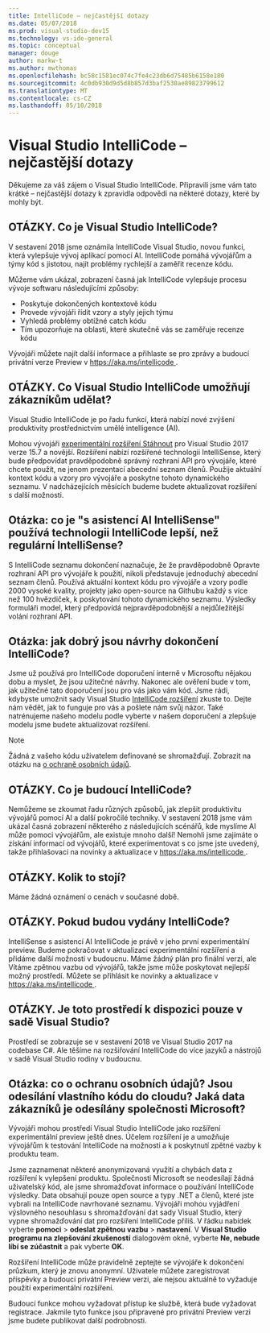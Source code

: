 ```yaml
---
title: IntelliCode – nejčastější dotazy
ms.date: 05/07/2018
ms.prod: visual-studio-dev15
ms.technology: vs-ide-general
ms.topic: conceptual
manager: douge
author: markw-t
ms.author: mwthomas
ms.openlocfilehash: bc58c1581ec074c7fe4c23db6d75485b6158e180
ms.sourcegitcommit: 4c0db930d9d5d8b857d3baf2530ae89823799612
ms.translationtype: MT
ms.contentlocale: cs-CZ
ms.lasthandoff: 05/10/2018
---
```

# Visual Studio IntelliCode – nejčastější dotazy

Děkujeme za váš zájem o Visual Studio IntelliCode. Připravili jsme vám tato krátké – nejčastější dotazy k zpravidla odpovědi na některé dotazy, které by mohly být.

## OTÁZKY. Co je Visual Studio IntelliCode?

V sestavení 2018 jsme oznámila IntelliCode Visual Studio, novou funkci, která vylepšuje vývoj aplikací pomocí AI. IntelliCode pomáhá vývojářům a týmy kód s jistotou, najít problémy rychlejší a zaměřit recenze kódu.

Můžeme vám ukázal, zobrazení časná jak IntelliCode vylepšuje procesu vývoje softwaru následujícími způsoby:

- Poskytuje dokončených kontextově kódu
- Provede vývojáři řídit vzory a styly jejich týmu
- Vyhledá problémy obtížné catch kódu
- Tím upozorňuje na oblasti, které skutečně vás se zaměřuje recenze kódu

Vývojáři můžete najít další informace a přihlaste se pro zprávy a budoucí privátní verze Preview v [ https://aka.ms/intellicode ](https://aka.ms/intellicode).

## OTÁZKY. Co Visual Studio IntelliCode umožňují zákazníkům udělat?

Visual Studio IntelliCode je po řadu funkcí, která nabízí nové zvýšení produktivity prostřednictvím umělé intelligence (AI).

Mohou vývojáři [experimentální rozšíření Stáhnout](https://go.microsoft.com/fwlink/?linkid=872707) pro Visual Studio 2017 verze 15.7 a novější. Rozšíření nabízí rozšířené technologii IntelliSense, který bude předpovídat pravděpodobně správný rozhraní API pro vývojáře, které chcete použít, ne jenom prezentací abecední seznam členů. Použije aktuální kontext kódu a vzory pro vývojáře a poskytne tohoto dynamického seznamu. V nadcházejících měsících budeme budete aktualizovat rozšíření s další možnosti.

## Otázka: co je "s asistencí AI IntelliSense" používá technologii IntelliCode lepší, než regulární IntelliSense?

S IntelliCode seznamu dokončení naznačuje, že že pravděpodobně Opravte rozhraní API pro vývojáře k použití, nikoli představuje jednoduchý abecední seznam členů. Používá aktuální kontext kódu pro vývojáře a vzory podle 2000 vysoké kvality, projekty jako open-source na Githubu každý s více než 100 hvězdiček, k poskytování tohoto dynamického seznamu. Výsledky formuláři model, který předpovídá nejpravděpodobnější a nejdůležitější volání rozhraní API.

## Otázka: jak dobrý jsou návrhy dokončení IntelliCode?

Jsme už používá pro IntelliCode doporučení interně v Microsoftu nějakou dobu a myslet, že jsou užitečné návrhy. Nakonec ale ověření bude v tom, jak užitečné tato doporučení jsou pro vás jako vám kód. Jsme rádi, kdybyste umožnit sady Visual Studio [IntelliCode rozšíření](https://go.microsoft.com/fwlink/?linkid=872707) zkuste to. Dejte nám vědět, jak to funguje pro vás a pošlete nám svůj názor. Také natrénujeme našeho modelu podle vyberte v našem doporučení a zlepšuje modelu jsme budete aktualizovat rozšíření.

> [!NOTE]
> Žádná z vašeho kódu uživatelem definované se shromažďují. Zobrazit na otázku na [o ochraně osobních údajů](#privacy).

## OTÁZKY. Co je budoucí IntelliCode?

Nemůžeme se zkoumat řadu různých způsobů, jak zlepšit produktivitu vývojářů pomocí AI a další pokročilé techniky. V sestavení 2018 jsme vám ukázal časná zobrazení některého z následujících scénářů, kde myslíme AI může pomoci vývojářům, ale existuje mnoho další! Nemohli jsme zajímáte o získání informací od vývojářů, které experimentovat s co jsme jste uvedený, takže přihlašovací na novinky a aktualizace v [ https://aka.ms/intellicode ](https://aka.ms/intellicode).

## OTÁZKY. Kolik to stojí?

Máme žádná oznámení o cenách v současné době.

## OTÁZKY. Pokud budou vydány IntelliCode?

IntelliSense s asistencí AI IntelliCode je právě v jeho první experimentální preview. Budeme pokračovat v aktualizaci experimentální rozšíření a přidáme další možnosti v budoucnu. Máme žádný plán pro finální verzi, ale Vítáme zpětnou vazbu od vývojářů, takže jsme může poskytovat nejlepší možný prostředí. Můžete se přihlásit ke novinky a aktualizace v [ https://aka.ms/intellicode ](https://aka.ms/intellicode).

## OTÁZKY. Je toto prostředí k dispozici pouze v sadě Visual Studio?

Prostředí se zobrazuje se v sestavení 2018 ve Visual Studio 2017 na codebase C#. Ale těšíme na rozšiřování IntelliCode do více jazyků a nástrojů v sadě Visual Studio rodiny v budoucnu.

## <a name="privacy"/> Otázka: co o ochranu osobních údajů? Jsou odesílání vlastního kódu do cloudu? Jaká data zákazníků je odesílány společnosti Microsoft?

Vývojáři mohou prostředí Visual Studio IntelliCode jako rozšíření experimentální preview ještě dnes. Účelem rozšíření je a umožňuje vývojářům k testování IntelliCode na možnosti a k poskytnutí zpětné vazby k produktu team.

Jsme zaznamenat některé anonymizovaná využití a chybách data z rozšíření k vylepšení produktu. Společnosti Microsoft se neodesílají žádná uživatelský kód, ale jsme shromažďovat informace o používání IntelliCode výsledky. Data obsahují pouze open source a typy .NET a členů, které jste vybrali na IntelliCode navrhované seznamu. Vývojáři mohou vyjádření výslovného nesouhlasu s shromažďování dat sady Visual Studio, který vypne shromažďování dat pro rozšíření IntelliCode příliš. V řádku nabídek vyberte **pomoci** > **odeslat zpětnou vazbu** > **nastavení**. V **Visual Studio programu na zlepšování zkušeností** dialogovém okně, vyberte **Ne, nebude líbí se zúčastnit** a pak vyberte **OK**.

Rozšíření IntelliCode může pravidelně zeptejte se vývojáře k dokončení průzkum, který je znovu anonymní. Uživatele můžete zaregistrovat příspěvky a budoucí privátní Preview verzi, ale nejsou aktuálně to vyžaduje použití experimentální rozšíření.

Budoucí funkce mohou vyžadovat přístup ke službě, která bude vyžadovat registrace. Jakmile tyto funkce jsou připravené pro privátní Preview verzi jsme budete publikovat další podrobnosti.
